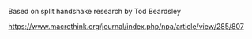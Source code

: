 Based on split handshake research by Tod Beardsley

https://www.macrothink.org/journal/index.php/npa/article/view/285/807
